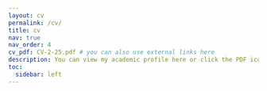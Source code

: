 ```yaml
---
layout: cv
permalink: /cv/
title: cv
nav: true
nav_order: 4
cv_pdf: CV-2-25.pdf # you can also use external links here
description: You can view my academic profile here or click the PDF icon for full details.
toc:
  sidebar: left
---
```

